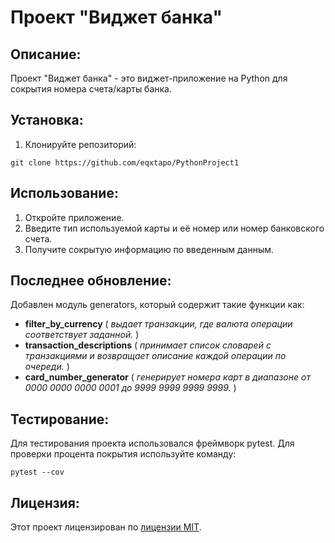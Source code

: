 # Проект "Виджет банка"

## Описание:

Проект "Виджет банка" - это виджет-приложение на Python для сокрытия номера счета/карты банка.
## Установка:

1. Клонируйте репозиторий:
```
git clone https://github.com/eqxtapo/PythonProject1
```

## Использование:

1. Откройте приложение.
2. Введите тип используемой карты и её номер или номер банковского счета.
3. Получите сокрытую информацию по введенным данным.

## Последнее обновление:
Добавлен модуль generators, который содержит такие функции как:
- **filter_by_currency** ( _выдает транзакции, где валюта операции соответствует заданной._ )
- **transaction_descriptions** ( _принимает список словарей с транзакциями и возвращает описание каждой операции 
по очереди._ ) 
- **card_number_generator** ( _генерирует номера карт в диапазоне от 0000 0000 0000 0001 до 9999 9999 9999 9999._ )




## Тестирование:
Для тестирования проекта использовался фреймворк pytest. 
Для проверки процента покрытия используйте команду:
```
pytest --cov   
```


## Лицензия:

Этот проект лицензирован по [лицензии MIT](LICENSE).
